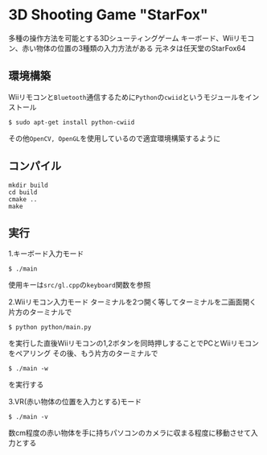 # 3D Shooting Game "StarFox"
多種の操作方法を可能とする3Dシューティングゲーム
キーボード、Wiiリモコン、赤い物体の位置の3種類の入力方法がある
元ネタは任天堂のStarFox64


## 環境構築
Wiiリモコンと`Bluetooth`通信するために`Python`の`cwiid`というモジュールをインストール
```shell
$ sudo apt-get install python-cwiid
```
その他`OpenCV, OpenGL`を使用しているので適宜環境構築するように


## コンパイル
```shell
mkdir build
cd build
cmake ..
make
```


## 実行
1.キーボード入力モード
```shell
$ ./main
```
使用キーは`src/gl.cpp`の`keyboard`関数を参照

2.Wiiリモコン入力モード
ターミナルを2つ開く等してターミナルを二画面開く
片方のターミナルで
```shell
$ python python/main.py
```
を実行した直後Wiiリモコンの1,2ボタンを同時押しすることでPCとWiiリモコンをペアリング
その後、もう片方のターミナルで
```shell
$ ./main -w
```
を実行する

3.VR(赤い物体の位置を入力とする)モード
```shell
$ ./main -v
```
数cm程度の赤い物体を手に持ちパソコンのカメラに収まる程度に移動させて入力とする
